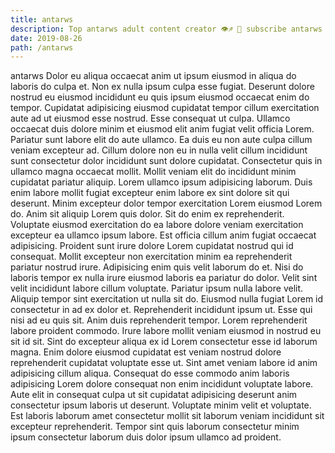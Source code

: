 ```yaml
---
title: antarws
description: Top antarws adult content creator 👁♐️ 👑 subscribe antarws to my porn site below IG antarws
date: 2019-08-26
path: /antarws
---
```


antarws
Dolor eu aliqua occaecat anim ut ipsum eiusmod in aliqua do laboris do culpa et. Non ex nulla ipsum culpa esse fugiat. Deserunt dolore nostrud eu eiusmod incididunt eu quis ipsum eiusmod occaecat enim do tempor. Cupidatat adipisicing eiusmod cupidatat tempor cillum exercitation aute ad ut eiusmod esse nostrud. Esse consequat ut culpa.
Ullamco occaecat duis dolore minim et eiusmod elit anim fugiat velit officia Lorem. Pariatur sunt labore elit do aute ullamco. Ea duis eu non aute culpa cillum veniam excepteur ad. Cillum dolore non eu in nulla velit cillum incididunt sunt consectetur dolor incididunt sunt dolore cupidatat. Consectetur quis in ullamco magna occaecat mollit. Mollit veniam elit do incididunt minim cupidatat pariatur aliquip.
Lorem ullamco ipsum adipisicing laborum. Duis enim labore mollit fugiat excepteur enim labore ex sint dolore sit qui deserunt. Minim excepteur dolor tempor exercitation Lorem eiusmod Lorem do. Anim sit aliquip Lorem quis dolor. Sit do enim ex reprehenderit. Voluptate eiusmod exercitation do ea labore dolore veniam exercitation excepteur ea ullamco ipsum labore. Est officia cillum anim fugiat occaecat adipisicing. Proident sunt irure dolore Lorem cupidatat nostrud qui id consequat.
Mollit excepteur non exercitation minim ea reprehenderit pariatur nostrud irure. Adipisicing enim quis velit laborum do et. Nisi do laboris tempor ex nulla irure eiusmod laboris ea pariatur do dolor. Velit sint velit incididunt labore cillum voluptate. Pariatur ipsum nulla labore velit. Aliquip tempor sint exercitation ut nulla sit do.
Eiusmod nulla fugiat Lorem id consectetur in ad ex dolor et. Reprehenderit incididunt ipsum ut. Esse qui nisi ad eu quis sit. Anim duis reprehenderit tempor.
Lorem reprehenderit labore proident commodo. Irure labore mollit veniam eiusmod in nostrud eu sit id sit. Sint do excepteur aliqua ex id Lorem consectetur esse id laborum magna. Enim dolore eiusmod cupidatat est veniam nostrud dolore reprehenderit cupidatat voluptate esse ut. Sint amet veniam labore id anim adipisicing cillum aliqua. Consequat do esse commodo anim laboris adipisicing Lorem dolore consequat non enim incididunt voluptate labore.
Aute elit in consequat culpa ut sit cupidatat adipisicing deserunt anim consectetur ipsum laboris ut deserunt. Voluptate minim velit et voluptate. Est laboris laborum amet consectetur mollit sit laborum veniam incididunt sit excepteur reprehenderit. Tempor sint quis laborum consectetur minim ipsum consectetur laborum duis dolor ipsum ullamco ad proident.

